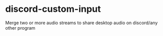 # discord-custom-input
Merge two or more audio streams to share desktop audio on discord/any other program
